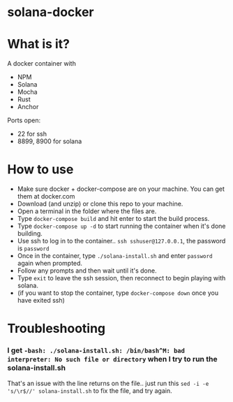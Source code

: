 # solana-docker
# What is it?
A docker container with 
* NPM
* Solana
* Mocha
* Rust
* Anchor

Ports open:
* 22 for ssh
* 8899, 8900 for solana


# How to use
* Make sure docker + docker-compose are on your machine. You can get them at docker.com
* Download (and unzip) or clone this repo to your machine.
* Open a terminal in the folder where the files are.
* Type `docker-compose build` and hit enter to start the build process.
* Type `docker-compose up -d` to start running the container when it's done building.
* Use ssh to log in to the container.. `ssh sshuser@127.0.0.1`, the password is `password`
* Once in the container, type `./solana-install.sh` and enter `password` again when prompted.
* Follow any prompts and then wait until it's done.
* Type `exit` to leave the ssh session, then reconnect to begin playing with solana.
* (if you want to stop the container, type `docker-compose down` once you have exited ssh)

# Troubleshooting
### I get `-bash: ./solana-install.sh: /bin/bash^M: bad interpreter: No such file or directory` when I try to run the solana-install.sh
That's an issue with the line returns on the file.. just run this `sed -i -e 's/\r$//' solana-install.sh` to fix the file, and try again. 
